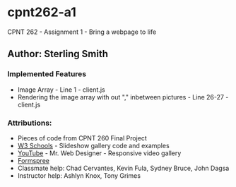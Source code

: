 # cpnt262-a1
CPNT 262 - Assignment 1 - Bring a webpage to life

## Author: Sterling Smith

### Implemented Features
- Image Array - Line 1 - client.js
- Rendering the image array with out "," inbetween pictures - Line 26-27 - client.js

### Attributions:
- Pieces of code from CPNT 260 Final Project
- [W3 Schools](https://www.w3schools.com/howto/howto_js_slideshow.asp) - Slideshow gallery code and examples
- [YouTube](https://www.youtube.com/watch?v=z3Y5gJWmVVU) - Mr. Web Designer - Responsive video gallery
- [Formspree](https://formspree.io/forms/xzblkqla/integration)
- Classmate help: Chad Cervantes, Kevin Fula, Sydney Bruce, John Dagsa
- Instructor help: Ashlyn Knox, Tony Grimes